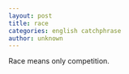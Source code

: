 ```yaml
---
layout: post
title: race
categories: english catchphrase
author: unknown
---
```

Race means only competition.

